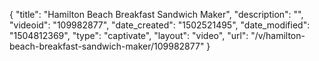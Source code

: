 {
    "title": "Hamilton Beach Breakfast Sandwich Maker",
    "description": "",
    "videoid": "109982877",
    "date_created": "1502521495",
    "date_modified": "1504812369",
    "type": "captivate",
    "layout": "video",
    "url": "\/v\/hamilton-beach-breakfast-sandwich-maker\/109982877"
}